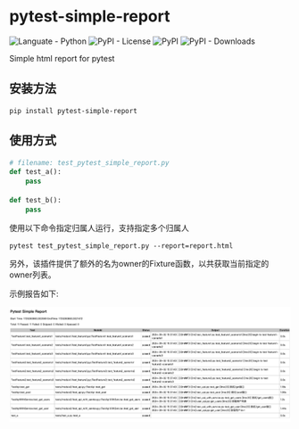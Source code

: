 # pytest-simple-report
![Languate - Python](https://img.shields.io/badge/language-python-blue.svg)
![PyPI - License](https://img.shields.io/pypi/l/pytest-simple-report)
![PyPI](https://img.shields.io/pypi/v/pytest-simple-report)
![PyPI - Downloads](https://img.shields.io/pypi/dm/pytest-simple-report)

Simple html report for pytest

## 安装方法
```shell
pip install pytest-simple-report
```
## 使用方式
```python
# filename: test_pytest_simple_report.py
def test_a():
    pass
    
def test_b():
    pass
```
使用以下命令指定归属人运行，支持指定多个归属人
```shell
pytest test_pytest_simple_report.py --report=report.html
```
另外，该插件提供了额外的名为owner的Fixture函数，以共获取当前指定的owner列表。

示例报告如下:

![demo-report](./demo-report.png)